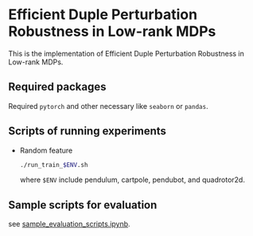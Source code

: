 # Efficient Duple Perturbation Robustness in Low-rank MDPs

This is the implementation of Efficient Duple Perturbation Robustness in Low-rank MDPs.


## Required packages
Required `pytorch` and other necessary like `seaborn` or `pandas`.

## Scripts of running experiments
- Random feature
  ```bash
  ./run_train_$ENV.sh
  ```
  where `$ENV` include pendulum, cartpole, pendubot, and quadrotor2d.

## Sample scripts for evaluation

see [sample_evaluation_scripts.ipynb](sample_evaluation_scripts.ipynb).